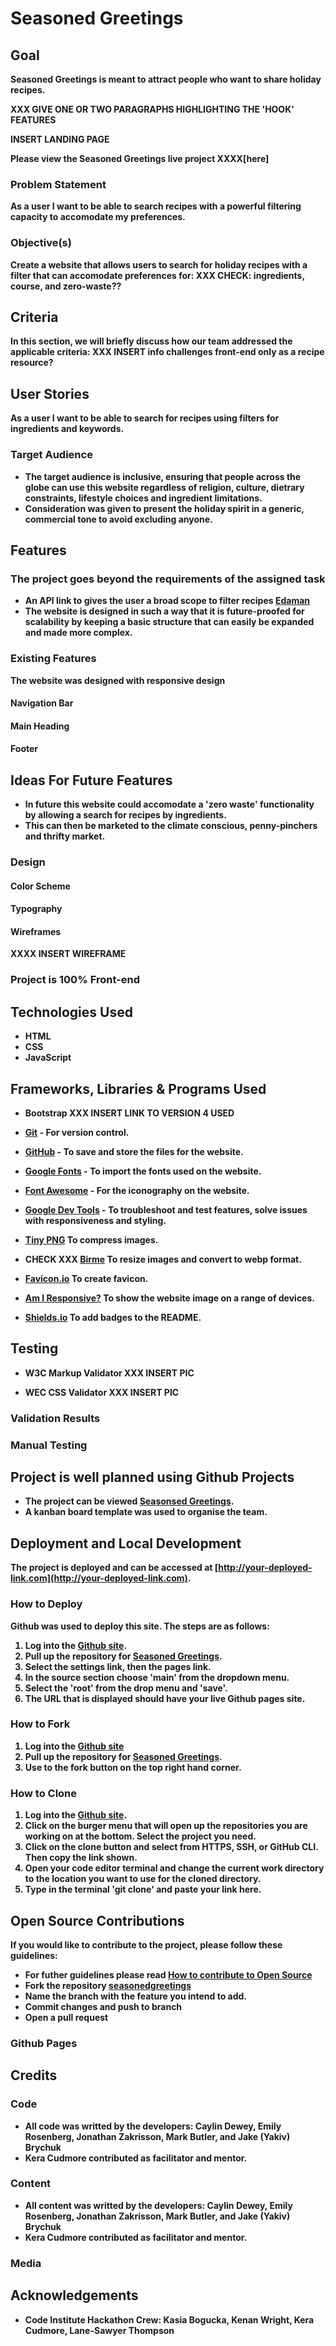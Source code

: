 # Seasoned Greetings
## Goal
<b>Seasoned Greetings<b/> is meant to attract people who want to share holiday recipes.  

XXX GIVE ONE OR TWO PARAGRAPHS HIGHLIGHTING THE 'HOOK' FEATURES

INSERT LANDING PAGE

Please view the Seasoned Greetings live project XXXX[here]

### Problem Statement
As a user I want to be able to search recipes with a powerful filtering capacity to accomodate my preferences.

### Objective(s)
Create a website that allows users to search for holiday recipes with a filter that can accomodate preferences for: XXX CHECK: ingredients, course, and zero-waste??  

## Criteria
In this section, we will briefly discuss how our team addressed the applicable criteria:
XXX INSERT info challenges front-end only as a recipe resource?

## User Stories
As a user I want to be able to search for recipes using filters for ingredients and keywords.

### Target Audience
- The target audience is inclusive, ensuring that people across the globe can use this website regardless of religion, culture, dietrary constraints, lifestyle choices and ingredient limitations. 
- Consideration was given to present the holiday spirit in a generic, commercial tone to avoid excluding anyone.

## Features
###  The project goes beyond the requirements of the assigned task
- An API link to gives the user a broad scope to filter recipes [Edaman](https://www.edamam.com/wizard/)
- The website is designed in such a way that it is future-proofed for scalability by keeping a basic structure that can easily be expanded and made more complex.



###  Existing Features
The website was designed with responsive design

#### Navigation Bar
#### Main Heading
#### Footer

## Ideas For Future Features
- In future this website could accomodate a 'zero waste' functionality by allowing a search for recipes by ingredients. 
- This can then be marketed to the climate conscious, penny-pinchers and thrifty market.

### Design
#### Color Scheme
#### Typography
#### Wireframes
XXXX INSERT WIREFRAME

###  Project is 100% Front-end
## Technologies Used 
- HTML
- CSS
- JavaScript

## Frameworks, Libraries & Programs Used
- Bootstrap XXX INSERT LINK TO VERSION 4 USED

- [Git](https://git-scm.com/) - For version control.

- [GitHub](https://github.com/) - To save and store the files for the website.

- [Google Fonts](https://fonts.google.com/) - To import the fonts used on the website.

- [Font Awesome](https://fontawesome.com/) - For the iconography on the website.

- [Google Dev Tools](https://developer.chrome.com/docs/devtools/) - To troubleshoot and test features, solve issues with responsiveness and styling.

- [Tiny PNG](https://tinypng.com/) To compress images.

- CHECK XXX [Birme](https://www.birme.net/) To resize images and convert to webp format.

- [Favicon.io](https://favicon.io/) To create favicon.

- [Am I Responsive?](http://ami.responsivedesign.is/) To show the website image on a range of devices.

- [Shields.io](https://shields.io/) To add badges to the README.


## Testing
- W3C Markup Validator
XXX INSERT PIC

- WEC CSS Validator
XXX INSERT PIC

### Validation Results
### Manual Testing

##  Project is well planned using Github Projects
- The project can be viewed [Seasonsed Greetings](https://github.com/users/Mbutler1991/projects/).
- A kanban board template was used to organise the team.

## Deployment and Local Development
The project is deployed and can be accessed at [http://your-deployed-link.com](http://your-deployed-link.com).

### How to Deploy 
Github was used to deploy this site.  The steps are as follows:
1. Log into the [Github site](https://github.com/).
2. Pull up the repository for [Seasoned Greetings](https://github.com/Mbutler1991/seasonedgreetings).
3. Select the settings link, then the pages link.
4. In the source section choose 'main' from the dropdown menu.  
5. Select the 'root' from the drop menu and 'save'.
6. The URL that is displayed should have your live Github pages site. 

### How to Fork
1. Log into the [Github site](https://github.com/)
2. Pull up the repository for [Seasoned Greetings](https://github.com/Mbutler1991/seasonedgreetings).
3. Use to the fork button on the top right hand corner.

### How to Clone
1. Log into the [Github site](https://github.com/).
2. Click on the burger menu that will open up the repositories you are working on at the bottom.  Select the project you need.
3. Click on the clone button and select from HTTPS, SSH, or GitHub CLI.  Then copy the link shown.
4. Open your code editor terminal and change the current work directory to the location you want to use for the cloned directory.
5. Type in the terminal 'git clone' and paste your link here. 

## Open Source Contributions
If you would like to contribute to the project, please follow these guidelines:
- For futher guidelines please read [How to contribute to Open Source](https://opensource.guide/how-to-contribute/#how-to-submit-a-contribution)
- Fork the repository [seasonedgreetings](https://github.com/Mbutler1991/seasonedgreetings)
- Name the branch with the feature you intend to add. 
- Commit changes and push to branch
- Open a pull request

### Github Pages

## Credits
### Code
- All code was writted by the developers: Caylin Dewey, Emily Rosenberg, Jonathan Zakrisson, Mark Butler, and Jake (Yakiv) Brychuk
- Kera Cudmore contributed as facilitator and mentor.

### Content
- All content was writted by the developers: Caylin Dewey, Emily Rosenberg, Jonathan Zakrisson, Mark Butler, and Jake (Yakiv) Brychuk
- Kera Cudmore contributed as facilitator and mentor.

### Media

## Acknowledgements
- Code Institute Hackathon Crew: Kasia Bogucka, Kenan Wright, Kera Cudmore, Lane-Sawyer Thompson